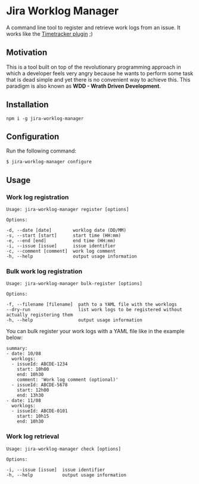 # Jira Worklog Manager

A command line tool to register and retrieve work logs from an issue. It works like the [Timetracker plugin](https://marketplace.atlassian.com/apps/1211243/timetracker-time-tracking-reporting?hosting=server&tab=overview) ;)

## Motivation

This is a tool built on top of the revolutionary programming approach in which a developer feels very angry because he wants to perform some task that is dead simple and yet there is no convenient way to achieve this. This paradigm is also known as **WDD - Wrath Driven Development**.

## Installation

```
npm i -g jira-worklog-manager
```

## Configuration

Run the following command:

```
$ jira-worklog-manager configure
```

## Usage

### Work log registration

```
Usage: jira-worklog-manager register [options]

Options:

-d, --date [date]        worklog date (DD/MM)
-s, --start [start]      start time (HH:mm)
-e, --end [end]          end time (HH:mm)
-i, --issue [issue]      issue identifier
-c, --comment [comment]  work log comment
-h, --help               output usage information
```

### Bulk work log registration

```
Usage: jira-worklog-manager bulk-register [options]

Options:

-f, --filename [filename]  path to a YAML file with the worklogs
--dry-run                  list work logs to be registered without actually registering them
-h, --help                 output usage information
```

You can bulk register your work logs with a YAML file like in the example below:

```
summary:
- date: 10/08
  worklogs:
  - issueId: ABCDE-1234
    start: 10h00
    end: 10h30
    comment: 'Work log comment (optional)'
  - issueId: ABCDE-5678
    start: 12h00
    end: 13h30
- date: 11/08
  worklogs:
  - issueId: ABCDE-0101
    start: 10h15
    end: 10h30
```

### Work log retrieval

```
Usage: jira-worklog-manager check [options]

Options:

-i, --issue [issue]  issue identifier
-h, --help           output usage information
```
